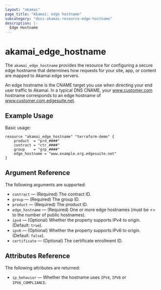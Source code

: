 ```yaml
---
layout: "akamai"
page_title: "Akamai: edge hostname"
subcategory: "docs-akamai-resource-edge-hostname"
description: |-
  Edge Hostname
---
```


# akamai_edge_hostname



The `akamai_edge_hostname` provides the resource for configuring a secure edge hostname that determines how requests for your site, app, or content are mapped to Akamai edge servers. 

An edge hostname is the CNAME target you use when directing your end user traffic to Akamai. In a typical DNS CNAME, your www.customer.com hostname corresponds to an edge hostname of www.customer.com.edgesuite.net.


## Example Usage

Basic usage:

```hcl
resource "akamai_edge_hostname" "terraform-demo" {
    product  = "prd_####"
    contract = "ctr_####"
    group    = "grp_####"
    edge_hostname = "www.example.org.edgesuite.net"
}
```

## Argument Reference

The following arguments are supported:

* `contract` — (Required) The contract ID.  
* `group` — (Required) The group ID.  
* `product` — (Required) The product ID.  
* `edge_hostname` — (Required) One or more edge hostnames (must be <= to the number of public hostnames).
* `ipv4` — (Optional) Whether the property supports IPv4 to origin.  (Default: `true`).
* `ipv6` —  (Optional) Whether the property supports IPv6 to origin. (Default: `false`).
* `certificate` — (Optional) The certificate enrollment ID.  

## Attributes Reference

The following attributes are returned:

* `ip_behavior` — Whether the hostname uses `IPV4`, `IPV6` or `IPV6_COMPLIANCE`.